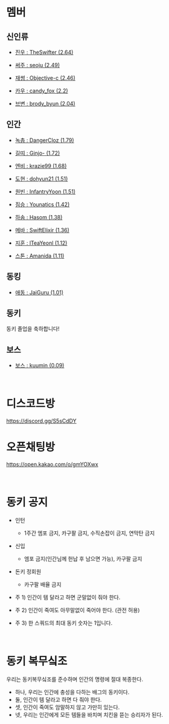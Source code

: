 # 멤버
## 신인류

* [진우 : TheSwifter (2.64)](https://dak.gg/profile/TheSwifter)

* [써주 : seoju (2.49)](https://dak.gg/profile/seoju)

* [재썽 : Objective-c (2.46)](https://dak.gg/profile/Objective-c)

* [카우 : candy_fox (2.2)](https://dak.gg/profile/candy_fox)

* [브변 : brody_byun (2.04)](https://dak.gg/profile/brody_byun)

## 인간

* [녹촙 : DangerCloz (1.79)](https://dak.gg/profile/DangerCloz)

* [길띠 : Ginjo- (1.72)](https://dak.gg/profile/Ginjo-)

* [엔비 : krazie99 (1.68)](https://dak.gg/profile/krazie99)

* [도현 : dohyun21 (1.51)](https://dak.gg/profile/dohyun21)

* [원빈 : InfantryYoon (1.51)](https://dak.gg/profile/InfantryYoon)

* [짐승 : Younatics (1.42)](https://dak.gg/profile/Younatics)

* [하솜 : Hasom (1.38)](https://dak.gg/profile/Hasom)

* [메바 : SwiftElixir (1.36)](https://dak.gg/profile/SwiftElixir)

* [지훈 : lTeaYeonl (1.12)](https://dak.gg/profile/lTeaYeonl)

* [스톤 : Amanida (1.11)](https://dak.gg/profile/Amanida)

## 동킹
* [애동 : JaiGuru (1.01)](https://dak.gg/profile/JaiGuru)

## 동키

동키 졸업을 축하합니다!

## 보스
* [보스 : kuumin (0.09)](https://dak.gg/profile/kuumin)

<br />

# 디스코드방
https://discord.gg/S5sCdDY

# 오픈채팅방
https://open.kakao.com/o/gmYOXwx

<br />

# 동키 공지
* 인턴
  - 1주간 엠포 금지, 카구팔 금지, 수직손잡이 금지, 연막탄 금지

* 신입
  - 엠포 금지(인간님께 헌납 후 남으면 가능), 카구팔 금지

* 돈키 정회원
  - 카구팔 배율 금지
 
* 주 1) 인간이 템 달라고 하면 군말없이 줘야 한다.
* 주 2) 인간이 죽여도 아무말없이 죽어야 한다. (관전 허용)
* 주 3) 한 스쿼드의 최대 동키 숫자는 1입니다.

<br />

# 동키 복무싴조
우리는 동키복무싴조를 준수하며 인간의 명령에 절대 복종한다.

 - 하나, 우리는 인간에 충성을 다하는 배그의 동키이다.
 - 둘, 인간이 템 달라고 하면 다 줘야 한다.
 - 셋, 인간이 죽여도 암말하지 않고 가만히 있는다.
 - 넷, 우리는 인간에게 모든 템들을 바치며 치킨을 뜯는 승리자가 된다.
